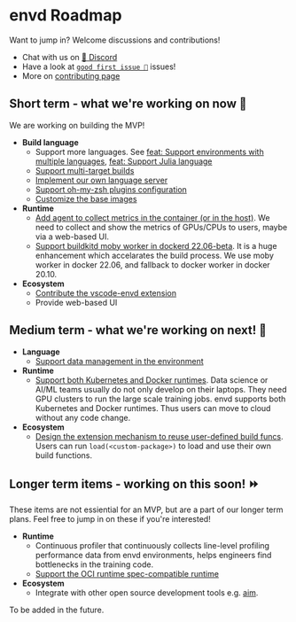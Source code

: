 # envd Roadmap

Want to jump in? Welcome discussions and contributions! 

- Chat with us on [💬 Discord](https://discord.gg/KqswhpVgdU)
- Have a look at [`good first issue 💖`](https://github.com/tensorchord/envd/issues?q=is%3Aissue+is%3Aopen+label%3A%22good+first+issue+%E2%9D%A4%EF%B8%8F%22) issues!
- More on [contributing page](https://envd.tensorchord.ai/docs/community/contributing)

## Short term - what we're working on now 🎉

We are working on building the MVP!

- **Build language**
    - Support more languages. See [feat: Support environments with multiple languages](https://github.com/tensorchord/envd/issues/407), [feat: Support Julia language](https://github.com/tensorchord/envd/issues/408)
    - [Support multi-target builds](https://github.com/tensorchord/envd/issues/403)
    - [Implement our own language server](https://github.com/tensorchord/envd/issues/358)
    - [Support oh-my-zsh plugins configuration](https://github.com/tensorchord/envd/issues/106)
    - [Customize the base images](https://github.com/tensorchord/envd/issues/261)
- **Runtime**
    - [Add agent to collect metrics in the container (or in the host)](https://github.com/tensorchord/envd/issues/218). We need to collect and show the metrics of GPUs/CPUs to users, maybe via a web-based UI.
    - [Support buildkitd moby worker in dockerd 22.06-beta](https://github.com/tensorchord/envd/issues/51). It is a huge enhancement which accelarates the build process. We use moby worker in docker 22.06, and fallback to docker worker in docker 20.10.
- **Ecosystem**
    - [Contribute the vscode-envd extension](https://github.com/tensorchord/vscode-envd)
    - Provide web-based UI

## Medium term - what we're working on next! 🏃

- **Language**
    - [Support data management in the environment](https://github.com/tensorchord/envd/issues/5)
- **Runtime**
    - [Support both Kubernetes and Docker runtimes](https://github.com/tensorchord/envd/issues/179). Data science or AI/ML teams usually do not only develop on their laptops. They need GPU clusters to run the large scale training jobs. envd supports both Kubernetes and Docker runtimes. Thus users can move to cloud without any code change.
- **Ecosystem**
    - [Design the extension mechanism to reuse user-defined build funcs](https://github.com/tensorchord/envd/issues/91). Users can run `load(<custom-package>)` to load and use their own build functions.

## Longer term items - working on this soon! ⏩

These items are not essiential for an MVP, but are a part of our longer term plans. Feel free to jump in on these if you're interested!

- **Runtime**
    - Continuous profiler that continuously collects line-level profiling performance data from envd environments, helps engineers find bottlenecks in the training code.
    - [Support the OCI runtime spec-compatible runtime](https://github.com/tensorchord/envd/issues/282)
- **Ecosystem**
    - Integrate with other open source development tools e.g. [aim](https://github.com/aimhubio/aim).

To be added in the future.
